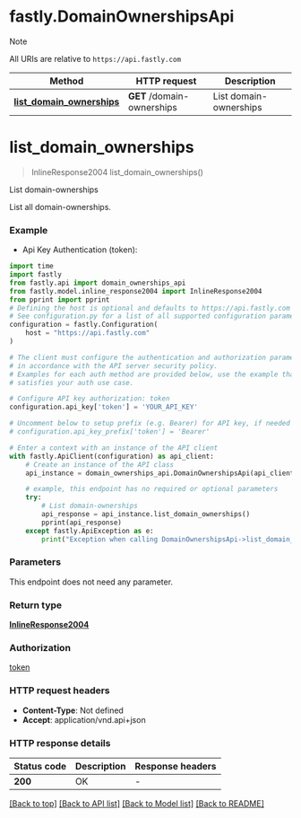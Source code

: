 # fastly.DomainOwnershipsApi

> [!NOTE]
> All URIs are relative to `https://api.fastly.com`

Method | HTTP request | Description
------------- | ------------- | -------------
[**list_domain_ownerships**](DomainOwnershipsApi.md#list_domain_ownerships) | **GET** /domain-ownerships | List domain-ownerships


# **list_domain_ownerships**
> InlineResponse2004 list_domain_ownerships()

List domain-ownerships

List all domain-ownerships.

### Example

* Api Key Authentication (token):

```python
import time
import fastly
from fastly.api import domain_ownerships_api
from fastly.model.inline_response2004 import InlineResponse2004
from pprint import pprint
# Defining the host is optional and defaults to https://api.fastly.com
# See configuration.py for a list of all supported configuration parameters.
configuration = fastly.Configuration(
    host = "https://api.fastly.com"
)

# The client must configure the authentication and authorization parameters
# in accordance with the API server security policy.
# Examples for each auth method are provided below, use the example that
# satisfies your auth use case.

# Configure API key authorization: token
configuration.api_key['token'] = 'YOUR_API_KEY'

# Uncomment below to setup prefix (e.g. Bearer) for API key, if needed
# configuration.api_key_prefix['token'] = 'Bearer'

# Enter a context with an instance of the API client
with fastly.ApiClient(configuration) as api_client:
    # Create an instance of the API class
    api_instance = domain_ownerships_api.DomainOwnershipsApi(api_client)

    # example, this endpoint has no required or optional parameters
    try:
        # List domain-ownerships
        api_response = api_instance.list_domain_ownerships()
        pprint(api_response)
    except fastly.ApiException as e:
        print("Exception when calling DomainOwnershipsApi->list_domain_ownerships: %s\n" % e)
```


### Parameters
This endpoint does not need any parameter.

### Return type

[**InlineResponse2004**](InlineResponse2004.md)

### Authorization

[token](../README.md#token)

### HTTP request headers

 - **Content-Type**: Not defined
 - **Accept**: application/vnd.api+json


### HTTP response details

| Status code | Description | Response headers |
|-------------|-------------|------------------|
**200** | OK |  -  |

[[Back to top]](#) [[Back to API list]](../README.md#documentation-for-api-endpoints) [[Back to Model list]](../README.md#documentation-for-models) [[Back to README]](../README.md)

